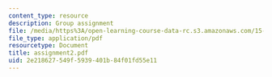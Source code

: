```yaml
---
content_type: resource
description: Group assignment
file: /media/https%3A/open-learning-course-data-rc.s3.amazonaws.com/15-535-business-analysis-using-financial-statements-spring-2003/2e218627549f5939401b84f01fd55e11_assignment2.pdf
file_type: application/pdf
resourcetype: Document
title: assignment2.pdf
uid: 2e218627-549f-5939-401b-84f01fd55e11
---
```

